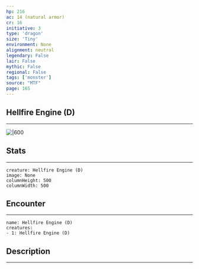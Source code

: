```yaml
---
hp: 216
ac: 14 (natural armor)
cr: 16
initiative: 3
type: 'dragon'    
size: 'Tiny'
environment: None
alignment: neutral
legendary: False
lair: False
mythic: False
regional: False
tags: ['monster']
source: "MTF"
page: 165
---
```


## Hellfire Engine (D)
---

![|600](D:/Program%20Files/5e.tools/img/bestiary/MTF/Hellfire%20Engine.jpg)

## Stats
---

```statblock
creature: Hellfire Engine (D)
image: None
columnHeight: 500
columnWidth: 500
```

## Encounter
---

```encounter-table
name: Hellfire Engine (D)
creatures:
- 1: Hellfire Engine (D)
```

## Description
---




